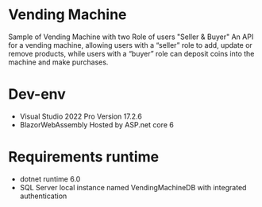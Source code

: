 # Vending Machine
Sample of Vending Machine with two Role of users "Seller & Buyer"
An API for a vending machine, allowing users with a “seller” role to add, update or remove products, while users with a “buyer” role can deposit coins into the machine and make purchases.

# Dev-env
* Visual Studio 2022 Pro Version 17.2.6
* BlazorWebAssembly Hosted by ASP.net core 6

# Requirements runtime
* dotnet runtime 6.0
* SQL Server local instance named VendingMachineDB with integrated authentication
